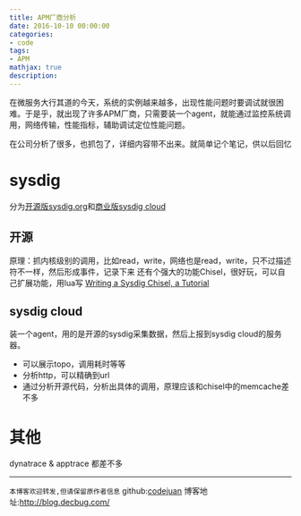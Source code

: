 ```yaml
---
title: APM厂商分析
date: 2016-10-10 00:00:00
categories:
- code
tags: 
- APM
mathjax: true
description: 
---
```


在微服务大行其道的今天，系统的实例越来越多，出现性能问题时要调试就很困难。于是乎，就出现了许多APM厂商，只需要装一个agent，就能通过监控系统调用，网络传输，性能指标，辅助调试定位性能问题。

在公司分析了很多，也抓包了，详细内容带不出来。就简单记个笔记，供以后回忆

<!--more-->

# sysdig
分为[开源版sysdig.org](https://github.com/draios/sysdig)和[商业版sysdig cloud](https://sysdig.com/)

## 开源
原理：抓内核级别的调用，比如read，write，网络也是read，write，只不过描述符不一样，然后形成事件，记录下来
还有个强大的功能Chisel，很好玩，可以自己扩展功能，用lua写
[Writing a Sysdig Chisel, a Tutorial](https://github.com/draios/sysdig/wiki/Writing-a-Sysdig-Chisel,-a-Tutorial)

## sysdig cloud
装一个agent，用的是开源的sysdig采集数据，然后上报到sysdig cloud的服务器。
- 可以展示topo，调用耗时等等
- 分析http，可以精确到url
- 通过分析开源代码，分析出具体的调用，原理应该和chisel中的memcache差不多

# 其他
dynatrace & apptrace
都差不多



----------------------------

`本博客欢迎转发,但请保留原作者信息`
github:[codejuan](https://github.com/CodeJuan)
博客地址:http://blog.decbug.com/


